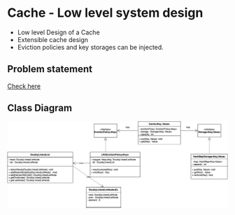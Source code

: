 # Cache - Low level system design 
* Low level Design of a Cache
* Extensible cache design
* Eviction policies and key storages can be injected. 


## Problem statement
[Check here](Problem-Statement.md)

## Class Diagram
![Class Diagram](attachments/cache-lld.png)


